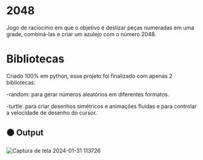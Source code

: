 # 2048

 Jogo de raciocínio em que o objetivo é deslizar peças numeradas em uma grade, combiná-las e criar um azulejo com o número 2048.

 # Bibliotecas
 Criado 100% em python, esse projeto foi finalizado com apenas 2 bibliotecas: 
 
 -random: 
 para gerar números aleatórios em diferentes formatos.
 
 -turtle: 
 para criar desenhos simétricos e animações fluidas e para controlar a velocidade de desenho do cursor.

## 🟠 Output

![Captura de tela 2024-01-31 113726](https://github.com/evematos/2048/assets/121374911/cbb7ec9e-04e7-4f76-b8fd-52ad80c0599b)
